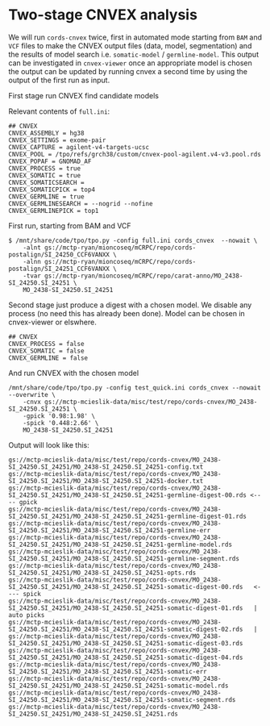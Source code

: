 # Two-stage CNVEX analysis

We will run `cords-cnvex` twice, first in automated mode starting from `BAM` and `VCF` files to make the CNVEX output files (data, model, segmentation) and the results of model search i.e. `somatic-model` / `germline-model`. This output can be investigated in `cnvex-viewer` once an appropriate model is chosen the output can be updated by running cnvex a second time by using the output of the first run as input.


First stage run CNVEX find candidate models

Relevant contents of `full.ini`:
```
## CNVEX
CNVEX_ASSEMBLY = hg38
CNVEX_SETTINGS = exome-pair
CNVEX_CAPTURE = agilent-v4-targets-ucsc
CNVEX_POOL = /tpo/refs/grch38/custom/cnvex-pool-agilent.v4-v3.pool.rds
CNVEX_POPAF = GNOMAD_AF
CNVEX_PROCESS = true
CNVEX_SOMATIC = true
CNVEX_SOMATICSEARCH =
CNVEX_SOMATICPICK = top4
CNVEX_GERMLINE = true
CNVEX_GERMLINESEARCH = --nogrid --nofine
CNVEX_GERMLINEPICK = top1
```
First run, starting from BAM and VCF

```
$ /mnt/share/code/tpo/tpo.py -config full.ini cords_cnvex  --nowait \
    -alnt gs://mctp-ryan/mioncoseq/mCRPC/repo/cords-postalign/SI_24250_CCF6VANXX \
    -alnn gs://mctp-ryan/mioncoseq/mCRPC/repo/cords-postalign/SI_24251_CCF6VANXX \
    -tvar gs://mctp-ryan/mioncoseq/mCRPC/repo/carat-anno/MO_2438-SI_24250.SI_24251 \
    MO_2438-SI_24250.SI_24251
```

Second stage just produce a digest with a chosen model. We disable any process (no need this has already been done). Model can be chosen in cnvex-viewer or elswhere.

```
## CNVEX
CNVEX_PROCESS = false
CNVEX_SOMATIC = false
CNVEX_GERMLINE = false
```

And run CNVEX with the chosen model

```
/mnt/share/code/tpo/tpo.py -config test_quick.ini cords_cnvex --nowait --overwrite \
    -cnvx gs://mctp-mcieslik-data/misc/test/repo/cords-cnvex/MO_2438-SI_24250.SI_24251 \
    -gpick '0.98:1.98' \
    -spick '0.448:2.66' \
    MO_2438-SI_24250.SI_24251
```

Output will look like this:

```
gs://mctp-mcieslik-data/misc/test/repo/cords-cnvex/MO_2438-SI_24250.SI_24251/MO_2438-SI_24250.SI_24251-config.txt
gs://mctp-mcieslik-data/misc/test/repo/cords-cnvex/MO_2438-SI_24250.SI_24251/MO_2438-SI_24250.SI_24251-docker.txt
gs://mctp-mcieslik-data/misc/test/repo/cords-cnvex/MO_2438-SI_24250.SI_24251/MO_2438-SI_24250.SI_24251-germline-digest-00.rds <---- gpick
gs://mctp-mcieslik-data/misc/test/repo/cords-cnvex/MO_2438-SI_24250.SI_24251/MO_2438-SI_24250.SI_24251-germline-digest-01.rds
gs://mctp-mcieslik-data/misc/test/repo/cords-cnvex/MO_2438-SI_24250.SI_24251/MO_2438-SI_24250.SI_24251-germline-err
gs://mctp-mcieslik-data/misc/test/repo/cords-cnvex/MO_2438-SI_24250.SI_24251/MO_2438-SI_24250.SI_24251-germline-model.rds
gs://mctp-mcieslik-data/misc/test/repo/cords-cnvex/MO_2438-SI_24250.SI_24251/MO_2438-SI_24250.SI_24251-germline-segment.rds
gs://mctp-mcieslik-data/misc/test/repo/cords-cnvex/MO_2438-SI_24250.SI_24251/MO_2438-SI_24250.SI_24251-opts.rds
gs://mctp-mcieslik-data/misc/test/repo/cords-cnvex/MO_2438-SI_24250.SI_24251/MO_2438-SI_24250.SI_24251-somatic-digest-00.rds   <---- spick
gs://mctp-mcieslik-data/misc/test/repo/cords-cnvex/MO_2438-SI_24250.SI_24251/MO_2438-SI_24250.SI_24251-somatic-digest-01.rds   | auto picks
gs://mctp-mcieslik-data/misc/test/repo/cords-cnvex/MO_2438-SI_24250.SI_24251/MO_2438-SI_24250.SI_24251-somatic-digest-02.rds   |
gs://mctp-mcieslik-data/misc/test/repo/cords-cnvex/MO_2438-SI_24250.SI_24251/MO_2438-SI_24250.SI_24251-somatic-digest-03.rds
gs://mctp-mcieslik-data/misc/test/repo/cords-cnvex/MO_2438-SI_24250.SI_24251/MO_2438-SI_24250.SI_24251-somatic-digest-04.rds
gs://mctp-mcieslik-data/misc/test/repo/cords-cnvex/MO_2438-SI_24250.SI_24251/MO_2438-SI_24250.SI_24251-somatic-err
gs://mctp-mcieslik-data/misc/test/repo/cords-cnvex/MO_2438-SI_24250.SI_24251/MO_2438-SI_24250.SI_24251-somatic-model.rds
gs://mctp-mcieslik-data/misc/test/repo/cords-cnvex/MO_2438-SI_24250.SI_24251/MO_2438-SI_24250.SI_24251-somatic-segment.rds
gs://mctp-mcieslik-data/misc/test/repo/cords-cnvex/MO_2438-SI_24250.SI_24251/MO_2438-SI_24250.SI_24251.rds
```
